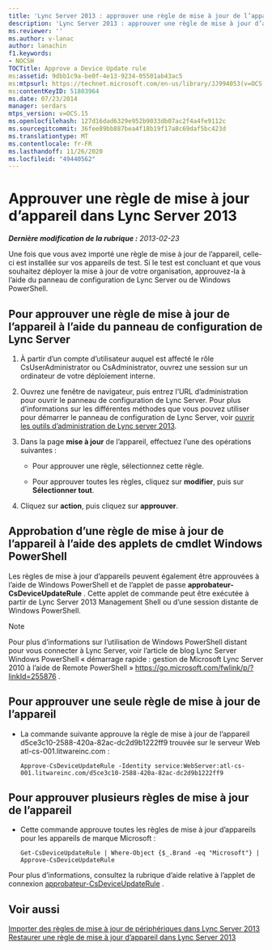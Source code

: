 ```yaml
---
title: 'Lync Server 2013 : approuver une règle de mise à jour de l’appareil'
description: 'Lync Server 2013 : approuver une règle de mise à jour d’appareil.'
ms.reviewer: ''
ms.author: v-lanac
author: lanachin
f1.keywords:
- NOCSH
TOCTitle: Approve a Device Update rule
ms:assetid: 9dbb1c9a-be0f-4e13-9234-05501ab43ac5
ms:mtpsurl: https://technet.microsoft.com/en-us/library/JJ994053(v=OCS.15)
ms:contentKeyID: 51803964
ms.date: 07/23/2014
manager: serdars
mtps_version: v=OCS.15
ms.openlocfilehash: 127d16dad6329e952b9033db07ac2f4a4fe9112c
ms.sourcegitcommit: 36fee89bb887bea4f18b19f17a8c69daf5bc423d
ms.translationtype: MT
ms.contentlocale: fr-FR
ms.lasthandoff: 11/26/2020
ms.locfileid: "49440562"
---
```

# <a name="approve-a-device-update-rule-in-lync-server-2013"></a>Approuver une règle de mise à jour d’appareil dans Lync Server 2013

<div data-xmlns="http://www.w3.org/1999/xhtml">

<div class="topic" data-xmlns="http://www.w3.org/1999/xhtml" data-msxsl="urn:schemas-microsoft-com:xslt" data-cs="https://msdn.microsoft.com/">

<div data-asp="https://msdn2.microsoft.com/asp">



</div>

<div id="mainSection">

<div id="mainBody">

<span> </span>

_**Dernière modification de la rubrique :** 2013-02-23_

Une fois que vous avez importé une règle de mise à jour de l’appareil, celle-ci est installée sur vos appareils de test. Si le test est concluant et que vous souhaitez déployer la mise à jour de votre organisation, approuvez-la à l’aide du panneau de configuration de Lync Server ou de Windows PowerShell.

<div>

## <a name="to-approve-a-device-update-rule-by-using-lync-server-control-panel"></a>Pour approuver une règle de mise à jour de l’appareil à l’aide du panneau de configuration de Lync Server

1.  À partir d’un compte d’utilisateur auquel est affecté le rôle CsUserAdministrator ou CsAdministrator, ouvrez une session sur un ordinateur de votre déploiement interne.

2.  Ouvrez une fenêtre de navigateur, puis entrez l’URL d’administration pour ouvrir le panneau de configuration de Lync Server. Pour plus d’informations sur les différentes méthodes que vous pouvez utiliser pour démarrer le panneau de configuration de Lync Server, voir [ouvrir les outils d’administration de Lync server 2013](lync-server-2013-open-lync-server-administrative-tools.md).

3.  Dans la page **mise à jour** de l’appareil, effectuez l’une des opérations suivantes :
    
      - Pour approuver une règle, sélectionnez cette règle.
    
      - Pour approuver toutes les règles, cliquez sur **modifier**, puis sur **Sélectionner tout**.

4.  Cliquez sur **action**, puis cliquez sur **approuver**.

</div>

<div>

## <a name="approving-a-device-update-rule-by-using-windows-powershell-cmdlets"></a>Approbation d’une règle de mise à jour de l’appareil à l’aide des applets de cmdlet Windows PowerShell

Les règles de mise à jour d’appareils peuvent également être approuvées à l’aide de Windows PowerShell et de l’applet de passe **approbateur-CsDeviceUpdateRule** . Cette applet de commande peut être exécutée à partir de Lync Server 2013 Management Shell ou d’une session distante de Windows PowerShell.

<div>


> [!NOTE]  
> Pour plus d’informations sur l’utilisation de Windows PowerShell distant pour vous connecter à Lync Server, voir l’article de blog Lync Server Windows PowerShell « démarrage rapide : gestion de Microsoft Lync Server 2010 à l’aide de Remote PowerShell » <A href="https://go.microsoft.com/fwlink/p/?linkid=255876">https://go.microsoft.com/fwlink/p/?linkId=255876</A> .



</div>

<div>

## <a name="to-approve-a-single-device-update-rule"></a>Pour approuver une seule règle de mise à jour de l’appareil

  - La commande suivante approuve la règle de mise à jour de l’appareil d5ce3c10-2588-420a-82ac-dc2d9b1222ff9 trouvée sur le serveur Web atl-cs-001.litwareinc.com :
    
        Approve-CsDeviceUpdateRule -Identity service:WebServer:atl-cs-001.litwareinc.com/d5ce3c10-2588-420a-82ac-dc2d9b1222ff9

</div>

<div>

## <a name="to-approve-multiple-device-update-rules"></a>Pour approuver plusieurs règles de mise à jour de l’appareil

  - Cette commande approuve toutes les règles de mise à jour d’appareils pour les appareils de marque Microsoft :
    
        Get-CsDeviceUpdateRule | Where-Object {$_.Brand -eq "Microsoft"} | Approve-CsDeviceUpdateRule

</div>

Pour plus d’informations, consultez la rubrique d’aide relative à l’applet de connexion [approbateur-CsDeviceUpdateRule](https://docs.microsoft.com/powershell/module/skype/Approve-CsDeviceUpdateRule) .

</div>

<div>

## <a name="see-also"></a>Voir aussi


[Importer des règles de mise à jour de périphériques dans Lync Server 2013](lync-server-2013-import-device-update-rules.md)  
[Restaurer une règle de mise à jour d’appareil dans Lync Server 2013](lync-server-2013-restore-a-device-update-rule.md)  
  

</div>

</div>

<span> </span>

</div>

</div>

</div>

